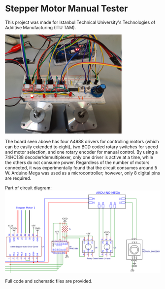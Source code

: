 # Stepper Motor Manual Tester
This project was made for Istanbul Technical University's Technologies of Additive Manufacturing (ITU TAM).

<img src="https://github.com/dawidogg/Stepper-Motor-Manual-Tester/blob/main/images/Circuit%20on%20breadboard.jpg?raw=true" width="75%"/>

The board seen above has four A4988 drivers for controlling motors (which can be easily extended to eight), two BCD coded rotary switches for speed and motor selection, and one rotary encoder for manual control. By using a 74HC138 decoder/demultiplexer, only one driver is active at a time, while the others do not consume power. Regardless of the number of motors connected, it was experimentally found that the circuit consumes around 5 W. Arduino Mega was used as a microcontroller; however, only 8 digital pins are required. 

Part of circuit diagram:
![Part of circuit diagram](https://github.com/dawidogg/Stepper-Motor-Manual-Tester/blob/main/images/Part%20of%20circuit%20diagram.png?raw=true)

Full code and schematic files are provided. 
